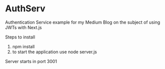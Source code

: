 # AuthServ
Authentication Service example for my Medium Blog on the subject of using JWTs with Next.js

Steps to install
1. npm install
2. to start the application use node server.js

Server starts in port 3001

